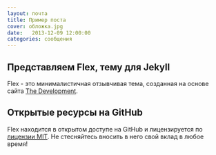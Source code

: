 ```yaml
---
layout: почта
title: Пример поста
cover: обложка.jpg
date:   2013-12-09 12:00:00
categories: сообщения
---
```


## Представляем Flex, тему для Jekyll

Flex - это минималистичная отзывчивая тема, созданная на основе сайта [The Development](https://jekyllthemes.io/theme/flex).

## Открытые ресурсы на GitHub

Flex находится в открытом доступе на GitHub и лицензируется по [лицензии MIT](https://opensource.org/licenses/MIT). Не стесняйтесь вносить в него свой вклад в любое время!
